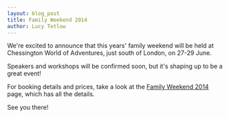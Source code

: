 ```yaml
---
layout: blog_post
title: Family Weekend 2014
author: Lucy Tetlow
---
```


We're excited to announce that this years' family weekend will be held at Chessington World of Adventures, just south of London, on 27-29 June.

Speakers and workshops will be confirmed soon, but it's shaping up to be a great event!

For booking details and prices, take a look at the [Family Weekend 2014](/events/2014/family-weekend.html) page, which has all the details.

See you there!

